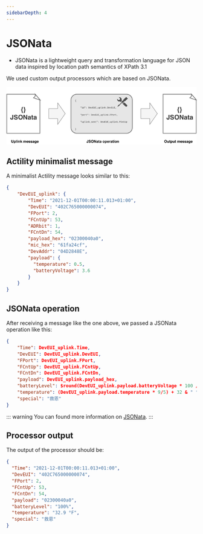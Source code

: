 ```yaml
---
sidebarDepth: 4
---
```


# JSONata

* JSONata is a lightweight query and transformation language for JSON data inspired by location path semantics of XPath 3.1

We used custom output processors which are based on JSONata.

![img](./images/jsonata.png)

## Actility minimalist message

A minimalist Actility message looks similar to this:

```json
{
    "DevEUI_uplink": {
        "Time": "2021-12-01T00:00:11.013+01:00",
        "DevEUI": "402C765000000074",
        "FPort": 2,
        "FCntUp": 53,
        "ADRbit": 1,
        "FCntDn": 54,
        "payload_hex": "02300040a0",
        "mic_hex": "61fa24cf",
        "DevAddr": "04D2848E",
        "payload": {
          "temperature": 0.5,
          "batteryVoltage": 3.6
        }
    }
}
```

## JSONata operation

After receiving a message like the one above, we passed a JSONata operation like this:

```json
{
    "Time": DevEUI_uplink.Time, 
    "DevEUI": DevEUI_uplink.DevEUI,
    "FPort": DevEUI_uplink.FPort,
    "FCntUp": DevEUI_uplink.FCntUp,
    "FCntDn": DevEUI_uplink.FCntDn,
    "payload": DevEUI_uplink.payload_hex,
    "batteryLevel": $round(DevEUI_uplink.payload.batteryVoltage * 100 / 3.6) & "%",
    "temperature": (DevEUI_uplink.payload.temperature * 9/5) + 32 & " °F",
    "special": "救恩"
}
```
::: warning
You can found more information on <a href="http://docs.jsonata.org/overview">JSONata</a>.
:::

## Processor output

The output of the processor should be:

```json
{
  "Time": "2021-12-01T00:00:11.013+01:00",
  "DevEUI": "402C765000000074",
  "FPort": 2,
  "FCntUp": 53,
  "FCntDn": 54,
  "payload": "02300040a0",
  "batteryLevel": "100%",
  "temperature": "32.9 °F",
  "special": "救恩"
}
```
